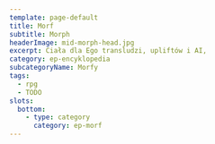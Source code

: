 ```yaml
---
template: page-default
title: Morf
subtitle: Morph
headerImage: mid-morph-head.jpg
excerpt: Ciała dla Ego transludzi, upliftów i AI, 
category: ep-encyklopedia
subcategoryName: Morfy
tags:
  - rpg
  - TODO
slots:
  bottom:
    - type: category
      category: ep-morf
---
```

<block id="w-budowie" />

